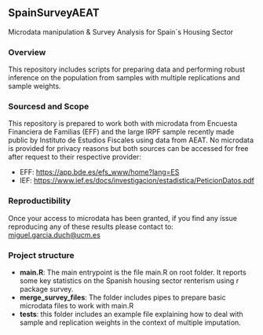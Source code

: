 ## SpainSurveyAEAT
Microdata manipulation &amp; Survey Analysis for Spain´s Housing Sector

### Overview
This repository includes scripts for preparing data and performing robust inference on the population from samples with multiple replications and sample weights.

### Sourcesd and Scope
This repository is prepared to work both with microdata from Encuesta Financiera de Familias (EFF) and the large IRPF sample recently made public by Instituto de Estudios Fiscales using data from AEAT.
No microdata is provided for privacy reasons but both sources can be accessed for free after request to their respective provider:
 - EFF: https://app.bde.es/efs_www/home?lang=ES
 - IEF: https://www.ief.es/docs/investigacion/estadistica/PeticionDatos.pdf

### Reproductibility
Once your access to microdata has been granted, if you find any issue reproducing any of these results please contact to: miguel.garcia.duch@ucm.es

### Project structure
- **main.R**: The main entrypoint is the file main.R on root folder. It reports some key statistics on the Spanish housing sector renterism using r package survey.
- **merge_survey_files**: The folder includes pipes to prepare basic microdata files to work with main.R 
- **tests**: this folder includes an example file explaining how to deal with sample and replication weights in the context of multiple imputation.
